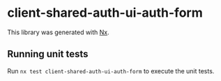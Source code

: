 # client-shared-auth-ui-auth-form

This library was generated with [Nx](https://nx.dev).

## Running unit tests

Run `nx test client-shared-auth-ui-auth-form` to execute the unit tests.
